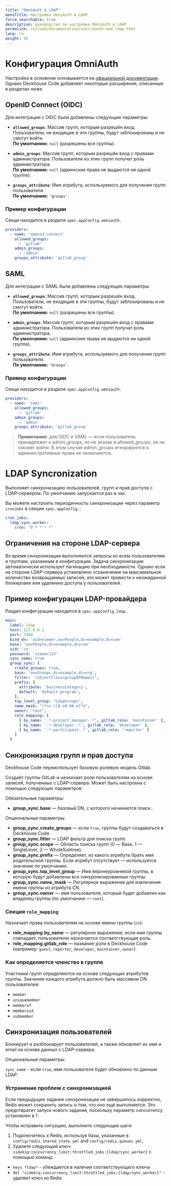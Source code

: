```yaml
---
title: "OmniAuth & LDAP"
menuTitle: Настройка OmniAuth и LDAP
force_searchable: true
description: руководство по настройке OmniAuth и LDAP
permalink: ru/code/documentation/user/oauth-and-ldap.html
lang: ru
weight: 45
---
```



# Конфигурация OmniAuth

Настройка в основном основывается на [официальной документации](https://docs.gitlab.com/integration/omniauth/). Однако Deckhouse Code добавляет некоторые расширения, описанные в разделах ниже.

## OpenID Connect (OIDC)

Для интеграции с OIDC были добавлены следующие параметры:

- **`allowed_groups`**: Массив групп, которым разрешён вход. Пользователи, не входящие в эти группы, будут заблокированы и не смогут войти.  
  **По умолчанию:** `null` (разрешены все группы).

- **`admin_groups`**: Массив групп, которым разрешён вход с правами администратора. Пользователи из этих групп получат роль администратора.  
  **По умолчанию:** `null` (админские права не выдаются ни одной группе).

- **`groups_attribute`**: Имя атрибута, используемого для получения групп пользователя.  
  **По умолчанию:** `'groups'`.

### Пример конфигурации

Секци находится в разделе `spec.appConfig.omniauth.`

```yaml
providers:
  - name: 'openid_connect'
    allowed_groups:
      - 'gitlab'
    admin_groups:
      - 'admin'
    groups_attribute: 'gitlab_group'
```

## SAML

Для интеграции с SAML были добавлены следующие параметры:

- **`allowed_groups`**: Массив групп, которым разрешён вход. Пользователи, не входящие в эти группы, будут заблокированы и не смогут войти.  
  **По умолчанию:** `null` (разрешены все группы).

- **`admin_groups`**: Массив групп, которым разрешён вход с правами администратора. Пользователи из этих групп получат роль администратора.  
  **По умолчанию:** `null` (админские права не выдаются ни одной группе).

- **`groups_attribute`**: Имя атрибута, используемого для получения групп пользователя.  
  **По умолчанию:** `'Groups'`.

### Пример конфигурации

Секци находится в разделе `spec.appConfig.omniauth.`

```yaml
providers:
  - name: 'saml'
    allowed_groups:
      - 'gitlab'
    admin_groups:
      - 'admin'
    groups_attribute: 'gitlab_group'
```

> **Примечание**: для OIDC и SAML — если пользователь принадлежит к admin_groups, но не указан в allowed_groups, он не сможет войти. В этом случае admin_groups игнорируется и административные права не назначаются.


# LDAP Syncronization

Выполняет синхронизацию пользователей, групп и прав доступа с LDAP-сервером. По умолчанию запускается раз в час.

Вы можете настроить периодичность синхронизации через параметр `cronJobs` в секции `spec.appConfig.`:

```yaml
cron_jobs:
  ldap_sync_worker:
    cron: "0 * * * *"
```

## Ограничения на стороне LDAP-сервера

Во время синхронизации выполняются запросы ко всем пользователям и группам, указанным в конфигурации.
Задача синхронизации автоматически использует пагинацию при необходимости.
Однако если на стороне LDAP-сервера установлено ограничение на максимальное количество возвращаемых записей, это может привести к неожиданной блокировке или удалению доступа у пользователей.

## Пример конфигурации LDAP-провайдера

Раздел конфигурации находится в `spec.appConfig.ldap.`

```yaml
main:
  label: ldap
  host: 127.0.0.1
  port: 3389
  bind_dn: 'uid=viewer,ou=People,dc=example,dc=com'
  base: 'ou=People,dc=example,dc=com'
  uid: 'cn'
  password: 'viewer123'
  sync_name: true
  group_sync: {
    create_groups: true,
    base: 'ou=Groups,dc=example,dc=org',
    filter: '(objectClass=groupOfNames)',
    prefix: {
      attribute: 'businessCategory',
      default: 'default-program',
    },
    top_level_group: "LdapGroups",
    name_mask: "(?<=-)[A-z0-9А-я]*$",
    owner: "root",
    role_mapping: [
      { by_name: '.*-project_manager-.*', gitlab_role: 'maintainer' },
      { by_name: '.*-developer-.*', gitlab_role: 'developer' },
      { by_name: '.*-participant-.*', gitlab_role: 'reporter' }
    ]
  }
```

## Синхронизация групп и прав доступа

Deckhouse Code переиспользует базовую ролевую модель Gitlab.

Создаёт группы GitLab и назначает роли пользователям на основе записей, полученных с LDAP-сервера.
Может быть настроена с помощью следующих параметров:

Обязательные параметры:

- **group_sync.base** — базовый DN, с которого начинается поиск..

Опциональные параметры:

- **group_sync.create_groups** —  если `true`, группы будут создаваться в Deckhouse Code.
- **group_sync.filter** — LDAP фильтр для поиска групп.
- **group_sync.scope** — Область поиска групп (0 — Base, 1 — SingleLevel, 2 — WholeSubtree).
- **group_sync.prefix** — Определяет, из какого атрибута брать имя родительской группы. Если атрибут отсутствует — используется значение по умолчанию.
- **group_sync.top_level_group** — Имя верхнеуровневой группы, в которую будут добавлены все синхронизированные группы.
- **group_sync.name_mask** —  Регулярное выражение для извлечения имени группы из атрибута CN.
- **group_sync.owner** — имя пользователя, который будет добавлен как владелец группы (по умолчанию — `root`).

### Секция `role_mapping`

Назначает права пользователям на основе имени группы (`cn`):

- **role_mapping.by_name** — регулярное выражение; если имя группы совпадает, пользователю назначается соответствующая роль.
- **role_mapping.gitlab_role** — название роли в Deckhouse Code (например: `guest`, `reporter`, `developer`, `maintainer`, `owner`).


### Как определяется членство в группе

Участники групп определяются на основе следующих атрибутов группы. Значение каждого атрибута должно быть массивом DN пользователей:

- `member`
- `uniquemember`
- `memberof`
- `memberuid`
- `submember`

## Синхронизация пользователей

Блокирует и разблокирует пользователей, а также обновляет их имя и email на основе данных с LDAP-сервера.

Опциональные параметры:

`sync_name` - если `true`, имя пользователя будет обновлено по данным LDAP.

### Устранение проблем с синхронизацией

Если предыдущее задание синхронизации не завершилось корректно, Redis может сохранить запись о том, что оно ещё выполняется.
Это предотвратит запуск нового задания, поскольку параметр concurrency установлен в 1.

Чтобы исправить ситуацию, выполните следующие шаги:

1. Подключитесь к Redis, используя базы, указанные в `config/redis.shared_state.yml` and `config/redis.queues.yml`.
2. Удалите следующий ключ:  `sidekiq:concurrency_limit:throttled_jobs:{ldap/sync_worker}` с помощью команд:
- `keys *ldap*` - убеждается в наличии соответствующего ключа
- `del "sidekiq:concurrency_limit:throttled_jobs:{ldap/sync_worker}"` - удаляет ключ из Redis